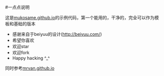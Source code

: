 #一点点说明

这是[mukosame.github.io](http://mukosame.github.io)的示例代码，第一个能用的，干净的，完全可以作为模板和基础的版本
* 感谢来自于beiyuu的设计(http://beiyuu.com/)
* 希望你喜欢
* 欢迎star
* 欢迎fork
* Happy hacking ^_^

同时参考[mrvan.github.io](mrvan.github.io)

